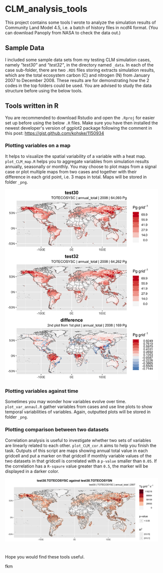 # CLM_analysis_tools
This project contains some tools I wrote to analyze the simulation results of Community Land Model 4.5, i.e. a batch of history files in ncdf4 format. (You can download Panoply from NASA to check the data out.)

## Sample Data
I included some sample data sets from my testing CLM simulation cases, namely _"test30"_ and _"test32"_, in the directory named `_data`. In each of the case sub-folder, there are two `.RDS` files storing extracts simulation results, which are the total ecosystem carbon (C) and nitrogen (N) from January 2007 to December 2008. These results are for demonstrating how the 2 codes in the top folders could be used. You are advised to study the data structure before using the below tools.

## Tools written in R
You are recommended to download Rstudio and open the `.Rproj` for easier set up before using the below `.R` files. Make sure you have then installed the newest developer's version of ggplot2 package following the comment in this post: https://gist.github.com/kohske/1150934

### Plotting variables on a map
It helps to visualize the spatial variability of a variable with a heat map. `plot_CLM_map.R` helps you to aggregate variables from simulation results annually, seasonally or monthly. You may choose to plot maps from a signal case or plot multiple maps from two cases and together with their difference in each grid point, i.e. 3 maps in total. Maps will be stored in folder `_png`.

![map](./_png/test30.TOTECOSYSC.minus.test32.TOTECOSYSC.2008.annual.png)

### Plotting variables against time
Sometimes you may wonder how variables evolve over time. `plot_var_annaul.R` gather variables from cases and use line plots to show temporal variabilities of variables. Again, outputted plots will be stored in folder `_png`.

### Plotting comparison between two datasets
Correlation analysis is useful to investigate whether two sets of variables are linearly related to each other. `plot_CLM_cor.R` aims to help you finish the task. Outputs of this script are maps showing annual total value in each gridcell and put a marker on that gridcell if monthly variable values of the two datasets in that gridcell is correlated with a `p-value` smaller than `0.05`. If the correlation has a `R-sqaure` value greater than `0.5`, the marker will be displayed in a darker color.

![cor](./_png/test30.TOTECOSYSC.vs.test30.TOTECOSYSN.correlation.png)

#
Hope you would find these tools useful.


fkm

